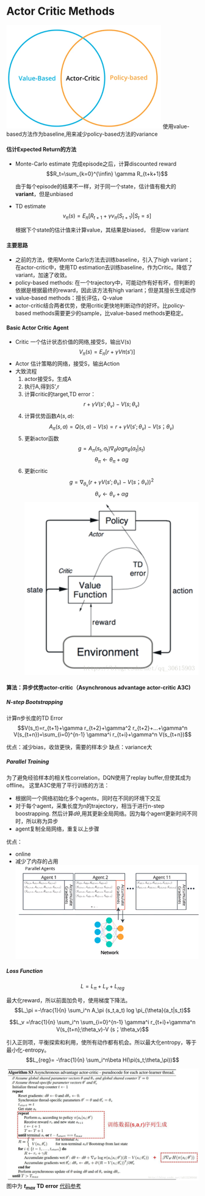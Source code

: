 # Actor Critic Methods
![avatar](./imgs/ac.png)
使用value-based方法作为baseline,用来减少policy-based方法的variance
#### 估计Expected Return的方法
* Monte-Carlo estimate
  完成episode之后，计算discounted reward
  $$R_t=\sum_{k=0}^{\infin} \gamma R_{t+k+1}$$

  由于每个episode的结果不一样，对于同一个state，估计值有极大的**variant**，但是unbiased
* TD estimate
   $$v_\pi (s) = E_\pi[R_{t+1} + \gamma v_\pi(S_{t+1})|S_t=s]$$

   根据下个state的估计值来计算value，其结果是biased， 但是low variant

#### 主要思路
* 之前的方法，使用Monte Carlo方法去训练baseline，引入了high variant；
在actor-critic中，使用TD estimation去训练baseline，作为Critic。降低了variant，加速了收敛。
* policy-based methods: 在一个trajectory中，可能动作有好有坏，但判断的依据是根据最终的reward，因此该方法有high variant；但是其擅长生成动作
* value-based methods：擅长评估，Q-value
* actor-critic结合两者优势，使用critic更快地判断动作的好坏。比policy-based methods需要更少的sample，比value-based methods更稳定。
  
#### Basic Actor Critic Agent
* Critic
一个估计状态价值的网络,接受S，输出V(s)
$$V_π(s)=E_π[r+\gamma Vπ(s′)]$$
* Actor
估计策略的网络，接受S，输出Action
* 大致流程
    1. actor接受S，生成A
    2. 执行A,得到S',r
    3. 计算critic的target,TD error：
        $$r+\gamma V(s';\theta_v)-V(s;\theta_v)$$
    4. 计算优势函数$A(s,a)$:
        $$A_\pi (s,a)=Q (s,a) -V (s)=r+\gamma V(s';\theta_v)-V (s；\theta_v)$$
    5. 更新actor函数$$g=A_\pi (s_t,a_t) \nabla_{\theta} log \pi_{\theta}(a_t|s_t)$$$$\theta_\pi \leftarrow \theta_\pi + \alpha g$$
    6. 更新critic$$g = \nabla_{\theta_v} (r+\gamma V(s';\theta_v)-V (s；\theta_v))^2$$$$\theta_v \leftarrow \theta_v + \alpha g$$
![avatar](./imgs/acbase.png)

#### 算法：异步优势actor-critic（Asynchronous advantage actor-critic A3C)
##### N-step Bootstrapping
计算n步长度的TD Error
$$V(s_t)=r_{t+1}+\gamma r_{t+2}+\gamma^2 r_{t+2}+...+\gamma^n V(s_{t+n})=\sum_{i=0}^{n-1} \gamma^i r_{t+i}+\gamma^n V(s_{t+n})$$

优点：减少bias，收敛更快，需要的样本少
缺点：variance大
##### Parallel Training
为了避免经验样本的相关性correlation，DQN使用了replay buffer,但使其成为offline。
这里A3C使用了平行训练的方法：
* 根据同一个网络初始化多个agents，同时在不同的环境下交互
* 对于每个agent，采集长度为n的trajectory，相当于进行n-step boostrapping. 然后计算$d\theta$,用其更新全局网络。因为每个agent更新时间不同时，所以称为异步
* agent复制全局网络，重复以上步骤  

优点：
* online
* 减少了内存的占用  
![avatar](./imgs/a3c-demo.png)
##### Loss Function
$$L =L_\pi +L_v+L_{reg}$$

最大化reward，所以前面加负号，使用梯度下降法。
$$L_\pi =-\frac{1}{n} \sum_i^n A_\pi (s_t,a_t) log \pi_{\theta}(a_t|s_t)$$

$$L_v =\frac{1}{n} \sum_i^n \sum_{i=0}^{n-1} \gamma^i r_{t+i}+\gamma^n V(s_{t+n};\theta_v)-V (s；\theta_v)$$

引入正则项，平衡探索和利用，使所有动作都有机会。所以最大化entropy，等于最小化-entropy。$$L_{reg}= -\frac{1}{n} \sum_i^n\beta H(\pi(s_t;\theta_\pi))$$

![avatar](./imgs/a3c.jpg)
图中为 **$t_{max}$ TD error**
[代码参考](https://github.com/ikostrikov/pytorch-a3c)
